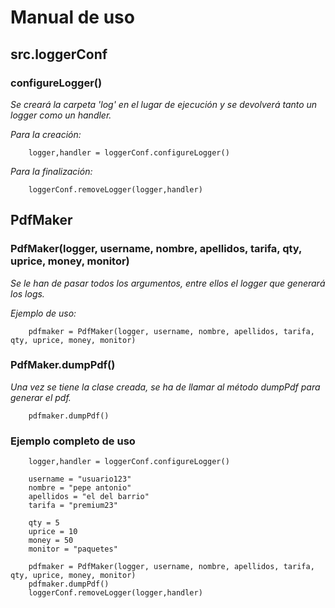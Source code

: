 # Manual de uso

## src.loggerConf

### configureLogger()
_Se creará la carpeta 'log' en el lugar de ejecución y se devolverá tanto un logger como un handler._

_Para la creación:_

```
    logger,handler = loggerConf.configureLogger()
```

_Para la finalización:_

```
    loggerConf.removeLogger(logger,handler)
```

## PdfMaker

### PdfMaker(logger, username, nombre, apellidos, tarifa, qty, uprice, money, monitor)
_Se le han de pasar todos los argumentos, entre ellos el logger que generará los logs._

_Ejemplo de uso:_

```
    pdfmaker = PdfMaker(logger, username, nombre, apellidos, tarifa, qty, uprice, money, monitor)
```

### PdfMaker.dumpPdf()
_Una vez se tiene la clase creada, se ha de llamar al método dumpPdf para generar el pdf._

```
    pdfmaker.dumpPdf()
```

### Ejemplo completo de uso
```
    logger,handler = loggerConf.configureLogger()

    username = "usuario123"
    nombre = "pepe antonio"
    apellidos = "el del barrio"
    tarifa = "premium23"

    qty = 5
    uprice = 10
    money = 50
    monitor = "paquetes"

    pdfmaker = PdfMaker(logger, username, nombre, apellidos, tarifa, qty, uprice, money, monitor)
    pdfmaker.dumpPdf()
    loggerConf.removeLogger(logger,handler)
```
